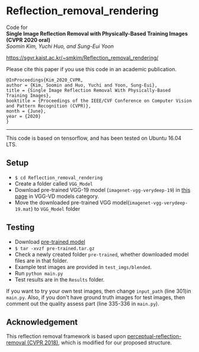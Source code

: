 # Reflection_removal_rendering

Code for   
**Single Image Reflection Removal with Physically-Based Training Images (CVPR 2020 oral)**   
*Soomin Kim, Yuchi Huo, and Sung-Eui Yoon*

<https://sgvr.kaist.ac.kr/~smkim/Reflection_removal_rendering/>


Please cite this paper if you use this code in an academic publication.


```
@InProceedings{Kim_2020_CVPR,
author = {Kim, Soomin and Huo, Yuchi and Yoon, Sung-Eui},
title = {Single Image Reflection Removal With Physically-Based Training Images},
booktitle = {Proceedings of the IEEE/CVF Conference on Computer Vision and Pattern Recognition (CVPR)},
month = {June},
year = {2020}
}
```
------------------------------------------------------------------------------------------
This code is based on tensorflow, and has been tested on Ubuntu 16.04 LTS.   

## Setup
* `$ cd Reflection_removal_rendering`
* Create a folder called `VGG_Model`
* Download pre-trained VGG-19 model (`imagenet-vgg-verydeep-19`) in [this page](https://www.vlfeat.org/matconvnet/pretrained/#downloading-the-pre-trained-models) in VGG-VD models category.  
* Move the downloaded pre-trained VGG model(`imagenet-vgg-verydeep-19.mat`) to `VGG_Model` folder


## Testing
* Download [pre-trained model](https://drive.google.com/file/d/1VKTs8MbASmFkzyh0JtIznORG1QutgqKr/view?usp=sharing)
* `$ tar -xvzf pre-trained.tar.gz`
* Check a newly created folder `pre-trained`, whether downloaded model files are in that folder.
* Example test images are provided in `test_imgs/blended`.
* Run `python main.py`
* Test results are in the `Results` folder.

If you want to try your own test images, then change `input_path` (line 301)in `main.py`. Also, if you don't have ground truth images for test images, then comment out the quality assess part (line 335-336 in `main.py`).

## Acknowledgement
This reflection removal framework is based upon [perceptual-reflection-removal (CVPR 2018)](https://github.com/ceciliavision/perceptual-reflection-removal), which is modified for our proposed structure. 
